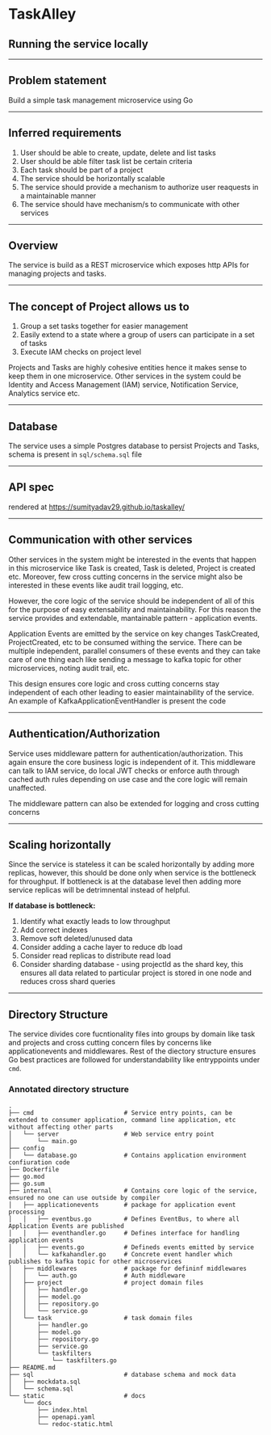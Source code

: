 # TaskAlley

## Running the service locally

---

## Problem statement

Build a simple task management microservice using Go

---

## Inferred requirements

1. User should be able to create, update, delete and list tasks  
2. User should be able filter task list be certain criteria  
3. Each task should be part of a project  
4. The service should be horizontally scalable  
5. The service should provide a mechanism to authorize user reaquests in a maintainable manner  
6. The service should have mechanism/s to communicate with other services  

---

## Overview

The service is build as a REST microservice which exposes http APIs for managing projects and tasks.

---

## The concept of Project allows us to

1. Group a set tasks together for easier management  
2. Easily extend to a state where a group of users can participate in a set of tasks  
3. Execute IAM checks on project level  

Projects and Tasks are highly cohesive entities hence it makes sense to keep them in one microservice. Other services in the system could be Identity and Access Management (IAM) service, Notification Service, Analytics service etc.

---

## Database

The service uses a simple Postgres database to persist Projects and Tasks, schema is present in `sql/schema.sql` file

---

## API spec

rendered at https://sumityadav29.github.io/taskalley/

---

## Communication with other services

Other services in the system might be interested in the events that happen in this microservice like Task is created, Task is deleted, Project is created etc. Moreover, few cross cutting concerns in the service might also be interested in these events like audit trail logging, etc.

However, the core logic of the service should be independent of all of this for the purpose of easy extensability and maintainability. For this reason the service provides and extendable, mantainable pattern - application events.

Application Events are emitted by the service on key changes TaskCreated, ProjectCreated, etc to be consumed withing the service. There can be multiple independent, parallel consumers of these events and they can take care of one thing each like sending a message to kafka topic for other microservices, noting audit trail, etc. 

This design ensures core logic and cross cutting concerns stay independent of each other leading to easier maintainability of the service. An example of KafkaApplicationEventHandler is present the code

---

## Authentication/Authorization

Service uses middleware pattern for authentication/authorization. This again ensure the core business logic is independent of it. This middleware can talk to IAM service, do local JWT checks or enforce auth through cached auth rules depending on use case and the core logic will remain unaffected.

The middleware pattern can also be extended for logging and cross cutting concerns

---

## Scaling horizontally

Since the service is stateless it can be scaled horizontally by adding more replicas, however, this should be done only when service is the bottleneck for throughput. If bottleneck is at the database level then adding more service replicas will be detrimnental instead of helpful.

**If database is bottleneck:**

1. Identify what exactly leads to low throughput  
2. Add correct indexes  
3. Remove soft deleted/unused data  
4. Consider adding a cache layer to reduce db load  
5. Consider read replicas to distribute read load  
6. Consider sharding database - using projectId as the shard key, this ensures all data related to particular project is stored in one node and reduces cross shard queries  

---

## Directory Structure

The service divides core fucntionality files into groups by domain like task and projects and cross cutting concern files by concerns like applicationevents and middlewares. Rest of the diectory structure ensures Go best practices are followed for understandability like entryppoints under `cmd`.

### Annotated directory structure
```
.
├── cmd                         # Service entry points, can be extended to consumer application, command line application, etc without affecting other parts
│   └── server                  # Web service entry point
│       └── main.go
├── config
│   └── database.go             # Contains application environment confiuration code
├── Dockerfile
├── go.mod
├── go.sum
├── internal                    # Contains core logic of the service, ensured no one can use outside by compiler
│   ├── applicationevents       # package for application event processing
│   │   ├── eventbus.go         # Defines EventBus, to where all Application Events are published
│   │   ├── eventhandler.go     # Defines interface for handling application events
│   │   ├── events.go           # Defineds events emitted by service
│   │   └── kafkahandler.go     # Concrete event handler which publishes to kafka topic for other microservices
│   ├── middlewares             # package for defininf middlewares
│   │   └── auth.go             # Auth middleware
│   ├── project                 # project domain files
│   │   ├── handler.go
│   │   ├── model.go
│   │   ├── repository.go
│   │   └── service.go
│   └── task                    # task domain files
│       ├── handler.go
│       ├── model.go
│       ├── repository.go
│       ├── service.go
│       └── taskfilters
│           └── taskfilters.go
├── README.md
├── sql                         # database schema and mock data
│   ├── mockdata.sql
│   └── schema.sql
└── static                      # docs
    └── docs
        ├── index.html
        ├── openapi.yaml
        └── redoc-static.html
```